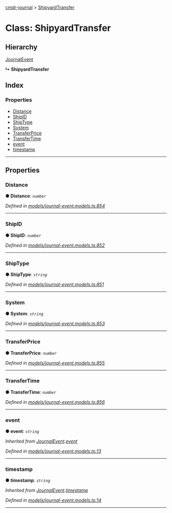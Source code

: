 [cmdr-journal](../README.md) > [ShipyardTransfer](../classes/shipyardtransfer.md)



# Class: ShipyardTransfer

## Hierarchy


 [JournalEvent](journalevent.md)

**↳ ShipyardTransfer**







## Index

### Properties

* [Distance](shipyardtransfer.md#distance)
* [ShipID](shipyardtransfer.md#shipid)
* [ShipType](shipyardtransfer.md#shiptype)
* [System](shipyardtransfer.md#system)
* [TransferPrice](shipyardtransfer.md#transferprice)
* [TransferTime](shipyardtransfer.md#transfertime)
* [event](shipyardtransfer.md#event)
* [timestamp](shipyardtransfer.md#timestamp)



---
## Properties
<a id="distance"></a>

###  Distance

**●  Distance**:  *`number`* 

*Defined in [models/journal-event.models.ts:854](https://github.com/chrisbruford/cmdr-journal/blob/1e4d048/src/models/journal-event.models.ts#L854)*





___

<a id="shipid"></a>

###  ShipID

**●  ShipID**:  *`number`* 

*Defined in [models/journal-event.models.ts:852](https://github.com/chrisbruford/cmdr-journal/blob/1e4d048/src/models/journal-event.models.ts#L852)*





___

<a id="shiptype"></a>

###  ShipType

**●  ShipType**:  *`string`* 

*Defined in [models/journal-event.models.ts:851](https://github.com/chrisbruford/cmdr-journal/blob/1e4d048/src/models/journal-event.models.ts#L851)*





___

<a id="system"></a>

###  System

**●  System**:  *`string`* 

*Defined in [models/journal-event.models.ts:853](https://github.com/chrisbruford/cmdr-journal/blob/1e4d048/src/models/journal-event.models.ts#L853)*





___

<a id="transferprice"></a>

###  TransferPrice

**●  TransferPrice**:  *`number`* 

*Defined in [models/journal-event.models.ts:855](https://github.com/chrisbruford/cmdr-journal/blob/1e4d048/src/models/journal-event.models.ts#L855)*





___

<a id="transfertime"></a>

###  TransferTime

**●  TransferTime**:  *`number`* 

*Defined in [models/journal-event.models.ts:856](https://github.com/chrisbruford/cmdr-journal/blob/1e4d048/src/models/journal-event.models.ts#L856)*





___

<a id="event"></a>

###  event

**●  event**:  *`string`* 

*Inherited from [JournalEvent](journalevent.md).[event](journalevent.md#event)*

*Defined in [models/journal-event.models.ts:13](https://github.com/chrisbruford/cmdr-journal/blob/1e4d048/src/models/journal-event.models.ts#L13)*





___

<a id="timestamp"></a>

###  timestamp

**●  timestamp**:  *`string`* 

*Inherited from [JournalEvent](journalevent.md).[timestamp](journalevent.md#timestamp)*

*Defined in [models/journal-event.models.ts:14](https://github.com/chrisbruford/cmdr-journal/blob/1e4d048/src/models/journal-event.models.ts#L14)*





___


